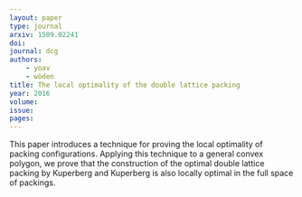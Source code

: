 ```yaml
---
layout: paper
type: journal
arxiv: 1509.02241
doi: 
journal: dcg
authors:
    - yoav 
    - wöden
title: The local optimality of the double lattice packing
year: 2016
volume: 
issue: 
pages: 
---
```

This paper introduces a technique for proving the local optimality of packing configurations. Applying this technique to a general convex polygon, we prove that the construction of the optimal double lattice packing by Kuperberg and Kuperberg is also locally optimal in the full space of packings.